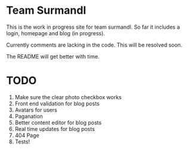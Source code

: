 Team Surmandl
==============

This is the work in progress site for team surmandl.  So far it includes a login, homepage and blog (in progress).

Currently comments are lacking in the code.  This will be resolved soon.

The README will get better with time.

TODO
========

1.  Make sure the clear photo checkbox works
2.  Front end validation for blog posts
3.  Avatars for users
4.  Paganation
5.  Better content editor for blog posts
6.  Real time updates for blog posts
7.  404 Page
8.  Tests!

